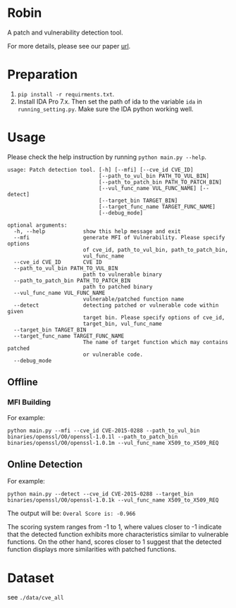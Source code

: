 # Robin

A patch and vulnerability detection tool.

For more details, please see our paper [url](https://dl.acm.org/doi/10.1145/3604608).

# Preparation

1. `pip install -r requirments.txt`.
2. Install IDA Pro 7.x. Then set the path of ida to the variable `ida` in `running_setting.py`. Make sure the IDA python working well.

# Usage


Please check the help instruction by running `python main.py --help`.

```
usage: Patch detection tool. [-h] [--mfi] [--cve_id CVE_ID]
                             [--path_to_vul_bin PATH_TO_VUL_BIN]
                             [--path_to_patch_bin PATH_TO_PATCH_BIN]
                             [--vul_func_name VUL_FUNC_NAME] [--detect]
                             [--target_bin TARGET_BIN]
                             [--target_func_name TARGET_FUNC_NAME]
                             [--debug_mode]

optional arguments:
  -h, --help            show this help message and exit
  --mfi                 generate MFI of Vulnerability. Please specify options
                        of cve_id, path_to_vul_bin, path_to_patch_bin,
                        vul_func_name
  --cve_id CVE_ID       CVE ID
  --path_to_vul_bin PATH_TO_VUL_BIN
                        path to vulnerable binary
  --path_to_patch_bin PATH_TO_PATCH_BIN
                        path to patched binary
  --vul_func_name VUL_FUNC_NAME
                        vulnerable/patched function name
  --detect              detecting patched or vulnerable code within given
                        target bin. Please specify options of cve_id,
                        target_bin, vul_func_name
  --target_bin TARGET_BIN
  --target_func_name TARGET_FUNC_NAME
                        The name of target function which may contains patched
                        or vulnerable code.
  --debug_mode
```

## Offline

### MFI Building


For example:

`python main.py --mfi --cve_id CVE-2015-0288 --path_to_vul_bin binaries/openssl/O0/openssl-1.0.1l --path_to_patch_bin binaries/openssl/O0/openssl-1.0.1m --vul_func_name X509_to_X509_REQ`

## Online Detection

For example:

`python main.py --detect --cve_id CVE-2015-0288 --target_bin binaries/openssl/O0/openssl-1.0.1k --vul_func_name X509_to_X509_REQ`

The output will be:  `Overal Score is: -0.966`

The scoring system ranges from -1 to 1, where values closer to -1 indicate that the detected function exhibits more characteristics similar to vulnerable functions. On the other hand, scores closer to 1 suggest that the detected function displays more similarities with patched functions.

# Dataset
see `./data/cve_all`
